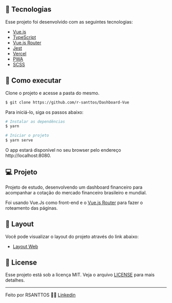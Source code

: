 ## 🧪 Tecnologias

Esse projeto foi desenvolvido com as seguintes tecnologias:

- [Vue.js](https://vuejs.org/)
- [TypeScript](https://www.typescriptlang.org/)
- [Vue.js Router](https://router.vuejs.org/)
- [Jest](https://jestjs.io/)
- [Vercel](https://vercel.com/)
- [PWA](https://developers.google.com/web/progressive-web-apps/)
- [SCSS](https://sass-lang.com/)

## 🚀 Como executar

Clone o projeto e acesse a pasta do mesmo.

```bash
$ git clone https://github.com/r-santtos/Dashboard-Vue
```

Para iniciá-lo, siga os passos abaixo:
```bash
# Instalar as dependências
$ yarn

# Iniciar o projeto
$ yarn serve
```
O app estará disponível no seu browser pelo endereço http://localhost:8080.

## 💻 Projeto

Projeto de estudo, desenvolvendo um dashboard financeiro para acompanhar a cotação do mercado financeiro brasileiro e mundial.

Foi usando Vue.Js como front-end e o [Vue.js Router](https://router.vuejs.org/) para fazer o roteamento das páginas.

## 🔖 Layout

Você pode visualizar o layout do projeto através do link abaixo:

- [Layout Web](https://dashboard-r-santtos.vercel.app/) 

## 📝 License

Esse projeto está sob a licença MIT. Veja o arquivo [LICENSE](LICENSE.md) para mais detalhes.

---

Feito por RSANTTOS 👋🏻 [Linkedin](https://www.linkedin.com/in/rsanttos89/)